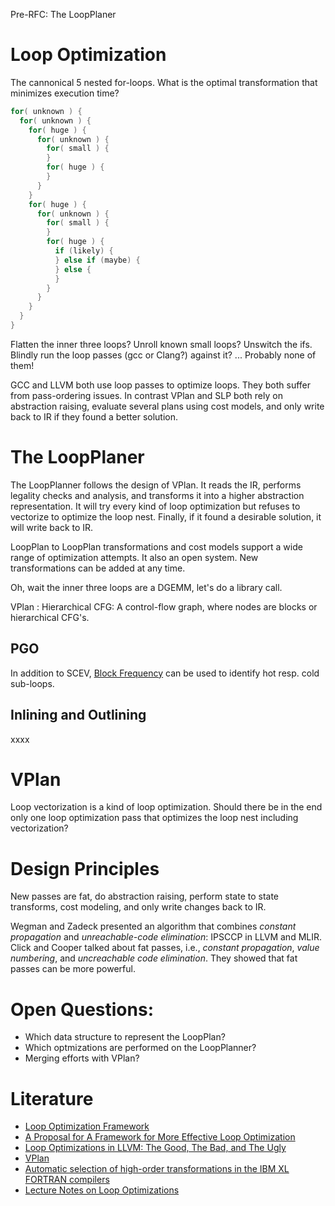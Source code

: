 Pre-RFC: The LoopPlaner

# Loop Optimization

The cannonical 5 nested for-loops. What is the optimal transformation
that minimizes execution time?

```c
for( unknown ) {
  for( unknown ) {
    for( huge ) {
      for( unknown ) {
        for( small ) {
        }
        for( huge ) {
        }
      }
    }
    for( huge ) {
      for( unknown ) {
        for( small ) {
        }
        for( huge ) {
          if (likely) {
          } else if (maybe) {
          } else {
          }
        }
      }
    }
  }
}
```

Flatten the inner three loops? Unroll known small loops? Unswitch the
ifs. Blindly run the loop passes (gcc or Clang?) against it? ...
Probably none of them!

GCC and LLVM both use loop passes to optimize loops. They both suffer
from pass-ordering issues. In contrast VPlan and SLP both rely on abstraction
raising, evaluate several plans using cost models, and only write back to
IR if they found a better solution.

# The LoopPlaner

The LoopPlanner follows the design of VPlan. It reads the IR, performs
legality checks and analysis, and transforms it into a higher
abstraction representation. It will try every kind of loop
optimization but refuses to vectorize to optimize the loop
nest. Finally, if it found a desirable solution, it will write back to
IR.

LoopPlan to LoopPlan transformations and cost models support a wide
range of optimization attempts. It also an open system. New
transformations can be added at any time.

Oh, wait the inner three loops are a DGEMM, let's do a library call.

VPlan : Hierarchical CFG: A control-flow graph, where nodes are blocks or
hierarchical CFG's.

## PGO

In addition to SCEV, [Block
Frequency](https://llvm.org/docs/BlockFrequencyTerminology.html) can
be used to identify hot resp. cold sub-loops.

## Inlining and Outlining

xxxx

# VPlan

Loop vectorization is a kind of loop optimization. Should there be in
the end only one loop optimization pass that optimizes the loop nest
including vectorization?

# Design Principles

New passes are fat, do abstraction raising, perform state to state
transforms, cost modeling, and only write changes back to IR.

Wegman and Zadeck presented an algorithm that combines *constant
propagation* and *unreachable-code elimination*: IPSCCP in LLVM and
MLIR.  Click and Cooper talked about fat passes, i.e., *constant
propagation*, *value numbering*, and *uncreachable code
elimination*. They showed that fat passes can be more powerful.

# Open Questions:

* Which data structure to represent the LoopPlan?
* Which optmizations are performed on the LoopPlanner?
* Merging efforts with VPlan?

# Literature

* [Loop Optimization Framework](https://arxiv.org/pdf/1811.00632.pdf)
* [A Proposal for A Framework for More Effective Loop Optimization](https://llvm.org/devmtg/2020-09/slides/KruseFinkel-Proposal_for_A_Framework_for_More_Effective_Loop_Optimizations.pdf)
* [Loop Optimizations in LLVM: The Good, The Bad, and The Ugly](https://llvm.org/devmtg/2018-10/slides/Kruse-LoopTransforms.pdf)
* [VPlan](https://llvm.org/docs/Proposals/VectorizationPlan.html)
* [Automatic selection of high-order transformations in the IBM XL FORTRAN compilers](https://www.cs.rice.edu/~vs3/PDF/ibmjrd97.pdf)
* [Lecture Notes on Loop Optimizations](https://www.cs.cmu.edu/~fp/courses/15411-f13/lectures/17-loopopt.pdf)
